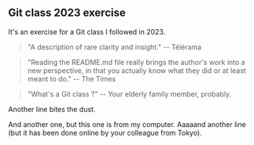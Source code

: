 ## Git class 2023 exercise

It's an exercise for a Git class I followed in 2023.

> "A description of rare clarity and insight."
> -- Télérama

> "Reading the README.md file really brings the author's work
> into a new perspective, in that you actually know what they
> did or at least meant to do."
> -- The Times

> "What's a Git class ?"
> -- Your elderly family member, probably.

Another line bites the dust.

And another one, but this one is from my computer.
Aaaaand another line (but it has been done online by your colleague from Tokyo).